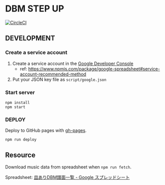 # DBM STEP UP

[![CircleCI](https://circleci.com/gh/ichigotake/dbm-stepup.svg?style=svg)](https://circleci.com/gh/ichigotake/dbm-stepup)

## DEVELOPMENT

### Create a service account

1. Create a service account in the [Google Developer Console](https://console.developers.google.com/project)
    - ref: https://www.npmjs.com/package/google-spreadsheet#service-account-recommended-method
2. Put your JSON key file as `script/google.json`

### Start server

```
npm install
npm start
```

### DEPLOY

Deploy to GitHub pages with [gh-pages](https://www.npmjs.com/package/gh-pages).

```
npm run deploy
```

## Resource

Download music data from spreadsheet when `npm run fetch`.

Spreadsheet: [皿ありDBM譜面一覧 - Google スプレッドシート](https://docs.google.com/spreadsheets/d/1HOzyn1HyljTTNfuGaxqdX4bv-uoCewFc8B0IdbwGAFo/edit#gid=703547426)
